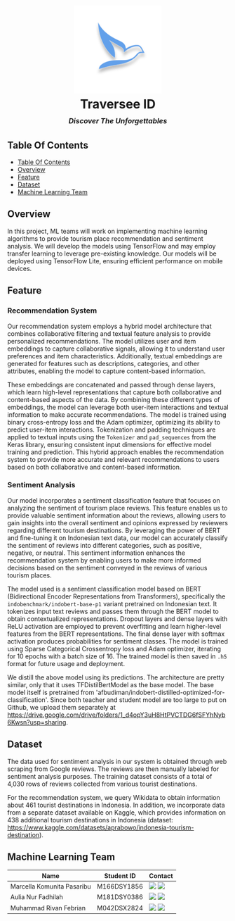 <h1 align="center">
  <br>
    <img src="assets/traversee-logo.png" alt="Traversee" width="200">
  <br>
    Traversee ID
  <br>
    <small style="font-size: 16px"><em>Discover The Unforgettables</em></small>
</h1>

<!-- Table Of Contents -->

## Table Of Contents

- [Table Of Contents](#table-of-contents)
- [Overview](#overview)
- [Feature](#feature)
- [Dataset](#dataset)
- [Machine Learning Team](#machine-learning-team)

## Overview

In this project, ML teams will work on implementing machine learning algorithms to provide tourism place recommendation and sentiment analysis. We will develop the models using TensorFlow and may employ transfer learning to leverage pre-existing knowledge. Our models will be deployed using TensorFlow Lite, ensuring efficient performance on mobile devices.

## Feature

### Recommendation System

Our recommendation system employs a hybrid model architecture that combines collaborative filtering and textual feature analysis to provide personalized recommendations. The model utilizes user and item embeddings to capture collaborative signals, allowing it to understand user preferences and item characteristics. Additionally, textual embeddings are generated for features such as descriptions, categories, and other attributes, enabling the model to capture content-based information.

These embeddings are concatenated and passed through dense layers, which learn high-level representations that capture both collaborative and content-based aspects of the data. By combining these different types of embeddings, the model can leverage both user-item interactions and textual information to make accurate recommendations. The model is trained using binary cross-entropy loss and the Adam optimizer, optimizing its ability to predict user-item interactions. Tokenization and padding techniques are applied to textual inputs using the `Tokenizer` and `pad_sequences` from the Keras library, ensuring consistent input dimensions for effective model training and prediction. This hybrid approach enables the recommendation system to provide more accurate and relevant recommendations to users based on both collaborative and content-based information.

### Sentiment Analysis

Our model incorporates a sentiment classification feature that focuses on analyzing the sentiment of tourism place reviews. This feature enables us to provide valuable sentiment information about the reviews, allowing users to gain insights into the overall sentiment and opinions expressed by reviewers regarding different tourism destinations. By leveraging the power of BERT and fine-tuning it on Indonesian text data, our model can accurately classify the sentiment of reviews into different categories, such as positive, negative, or neutral. This sentiment information enhances the recommendation system by enabling users to make more informed decisions based on the sentiment conveyed in the reviews of various tourism places.

The model used is a sentiment classification model based on BERT (Bidirectional Encoder Representations from Transformers), specifically the `indobenchmark/indobert-base-p1` variant pretrained on Indonesian text. It tokenizes input text reviews and passes them through the BERT model to obtain contextualized representations. Dropout layers and dense layers with ReLU activation are employed to prevent overfitting and learn higher-level features from the BERT representations. The final dense layer with softmax activation produces probabilities for sentiment classes. The model is trained using Sparse Categorical Crossentropy loss and Adam optimizer, iterating for 10 epochs with a batch size of 16. The trained model is then saved in `.h5` format for future usage and deployment.

We distill the above model using its predictions. The architecture are pretty similar, only that
it uses TFDistilBertModel as the base model. The base model itself is pretrained from 'afbudiman/indobert-distilled-optimized-for-classification'. Since both teacher and student model are too large to put on Github, we upload them separately at https://drive.google.com/drive/folders/1_d4opY3uH8HtPVCTDG6fSFYhNyb6Kwsn?usp=sharing.

## Dataset

The data used for sentiment analysis in our system is obtained through web scraping from Google reviews. The reviews are then manually labeled for sentiment analysis purposes. The training dataset consists of a total of 4,030 rows of reviews collected from various tourist destinations.

For the recommendation system, we query Wikidata to obtain information about 461 tourist destinations in Indonesia. In addition, we incorporate data from a separate dataset available on Kaggle, which provides information on 438 additional tourism destinations in Indonesia (dataset: https://www.kaggle.com/datasets/aprabowo/indonesia-tourism-destination).

## Machine Learning Team

| Name                       | Student ID  | Contact                                                                                                                                                                                                                                                                                                           |
| -------------------------- | ----------- | ----------------------------------------------------------------------------------------------------------------------------------------------------------------------------------------------------------------------------------------------------------------------------------------------------------------- |
| Marcella Komunita Pasaribu | M166DSY1856 | <a href="https://www.linkedin.com/in/marcellakomunita/"><img src="https://img.shields.io/badge/LinkedIn-0077B5?style=flat&logo=linkedin&logoColor=white" /></a> <a href="https://github.com/marcellakomunita"><img src="https://img.shields.io/badge/GitHub-100000?style=flat&logo=github&logoColor=white" /></a> |
| Aulia Nur Fadhilah         | M181DSY0386 | <a href="https://www.linkedin.com/in/auliaanf/"><img src="https://img.shields.io/badge/LinkedIn-0077B5?style=flat&logo=linkedin&logoColor=white" /></a> <a href="https://github.com/auliaanf"><img src="https://img.shields.io/badge/GitHub-100000?style=flat&logo=github&logoColor=white" /></a>                 |
| Muhammad Rivan Febrian     | M042DSX2824 | <a href="https://www.linkedin.com/in/rivanfebrian123/"><img src="https://img.shields.io/badge/LinkedIn-0077B5?style=flat&logo=linkedin&logoColor=white" /></a> <a href="https://github.com/rivanfebrian123"><img src="https://img.shields.io/badge/GitHub-100000?style=flat&logo=github&logoColor=white" /></a>   |
